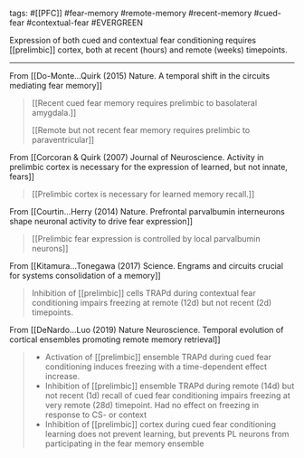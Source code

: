 tags: #[[PFC]] #fear-memory #remote-memory #recent-memory #cued-fear #contextual-fear #EVERGREEN

Expression of both cued and contextual fear conditioning requires [[prelimbic]] cortex, both at recent (hours) and remote (weeks) timepoints.

------------
From [[Do-Monte...Quirk (2015) Nature. A temporal shift in the circuits mediating fear memory]]

>[[Recent cued fear memory requires prelimbic to basolateral amygdala.]]
>
>[[Remote but not recent fear memory requires prelimbic to paraventricular]]

From [[Corcoran & Quirk (2007) Journal of Neuroscience. Activity in prelimbic cortex is necessary for the expression of learned, but not innate, fears]]

>[[Prelimbic cortex is necessary for learned memory recall.]]

From [[Courtin...Herry (2014) Nature. Prefrontal parvalbumin interneurons shape neuronal activity to drive fear expression]]

>[[Prelimbic fear expression is controlled by local parvalbumin neurons]]

From [[Kitamura...Tonegawa (2017) Science. Engrams and circuits crucial for systems consolidation of a memory]]

>Inhibition of [[prelimbic]] cells TRAPd during contextual fear conditioning impairs freezing at remote (12d) but not recent (2d) timepoints.

From [[DeNardo...Luo (2019) Nature Neuroscience. Temporal evolution of cortical ensembles promoting remote memory retrieval]]

>* Activation of [[prelimbic]] ensemble TRAPd during cued fear conditioning induces freezing with a time-dependent effect increase.
>* Inhibition of [[prelimbic]] ensemble TRAPd during remote (14d) but not recent (1d) recall of cued fear conditioning impairs freezing at very remote (28d) timepoint.  Had no effect on freezing in response to CS- or context
>* Inhibition of [[prelimbic]] cortex during cued fear conditioning learning does not prevent learning, but prevents PL neurons from participating in the fear memory ensemble